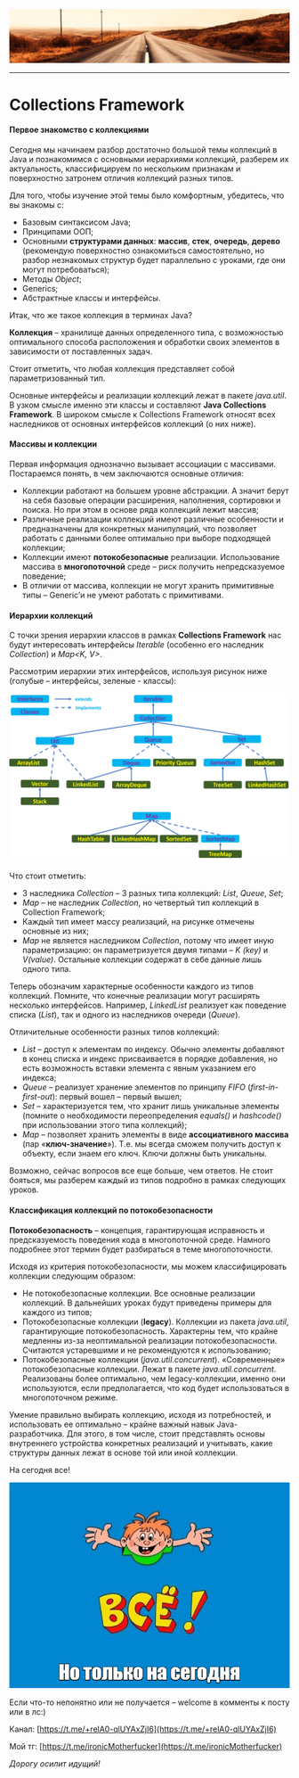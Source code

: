 ![](../../commonmedia/header.png)

***

   

Collections Framework
=====================

#### Первое знакомство с коллекциями

Сегодня мы начинаем разбор достаточно большой темы коллекций в Java и познакомимся с основными иерархиями коллекций, разберем их актуальность, классифицируем по нескольким признакам и поверхностно затронем отличия коллекций разных типов.

Для того, чтобы изучение этой темы было комфортным, убедитесь, что вы знакомы с:

*   Базовым синтаксисом Java;
*   Принципами ООП;
*   Основными **структурами данных**: **массив**, **стек**, **очередь**, **дерево** (рекомендую поверхностно ознакомиться самостоятельно, но разбор незнакомых структур будет параллельно с уроками, где они могут потребоваться);
*   Методы _Object_;
*   Generics;
*   Абстрактные классы и интерфейсы.

Итак, что же такое коллекция в терминах Java?

**Коллекция** – хранилище данных определенного типа, с возможностью оптимального способа расположения и обработки своих элементов в зависимости от поставленных задач.

Стоит отметить, что любая коллекция представляет собой параметризованный тип.

Основные интерфейсы и реализации коллекций лежат в пакете _java.util_. В узком смысле именно эти классы и составляют **Java Collections Framework**. В широком смысле к Collections Framework относят всех наследников от основных интерфейсов коллекций (о них ниже).

  

#### Массивы и коллекции

Первая информация однозначно вызывает ассоциации с массивами. Постараемся понять, в чем заключаются основные отличия:

*   Коллекции работают на большем уровне абстракции. А значит берут на себя базовые операции расширения, наполнения, сортировки и поиска. Но при этом в основе ряда коллекций лежит массив;
*   Различные реализации коллекций имеют различные особенности и предназначены для конкретных манипуляций, что позволяет работать с данными более оптимально при выборе подходящей коллекции;
*   Коллекции имеют **потокобезопасные** реализации. Использование массива в **многопоточной** среде – риск получить непредсказуемое поведение;
*   В отличии от массива, коллекции не могут хранить примитивные типы – Generic’и не умеют работать с примитивами.

  

#### Иерархии коллекций

С точки зрения иерархии классов в рамках **Collections Framework** нас будут интересовать интерфейсы _Iterable<T>_ (особенно его наследник _Collection<T>_) и _Map<K, V>_.

Рассмотрим иерархии этих интерфейсов, используя рисунок ниже (голубые – интерфейсы, зеленые - классы):

![](8c20cba44a94b4613e3c9.png)

Что стоит отметить:

*   3 наследника _Collection_ – 3 разных типа коллекций: _List_, _Queue_, _Set_;
*   _Map_ – не наследник _Collection_, но четвертый тип коллекций в Collection Framework;
*   Каждый тип имеет массу реализаций, на рисунке отмечены основные из них;
*   _Map_ не является наследником _Collection_, потому что имеет иную параметризацию: он параметризуется двумя типами – _K (key)_ и _V(value)_. Остальные коллекции содержат в себе данные лишь одного типа.

Теперь обозначим характерные особенности каждого из типов коллекций. Помните, что конечные реализации могут расширять несколько интерфейсов. Например, _LinkedList_ реализует как поведение списка (_List_), так и одного из наследников очереди (_Queue_).

Отличительные особенности разных типов коллекций:

*   _List_ – доступ к элементам по индексу. Обычно элементы добавляют в конец списка и индекс присваивается в порядке добавления, но есть возможность вставки элемента с явным указанием его индекса;
*   _Queue_ – реализует хранение элементов по принципу _FIFO_ (_first-in-first-out_): первый вошел – первый вышел;
*   _Set_ – характеризуется тем, что хранит лишь уникальные элементы (помните о необходимости переопределения _equals()_ и _hashcode()_ при использовании этого типа коллекций);
*   _Map_ – позволяет хранить элементы в виде **ассоциативного массива** (пар «**ключ-значение**»). Т.е. мы всегда сможем получить доступ к объекту, если знаем его ключ. Ключи должны быть уникальны.

Возможно, сейчас вопросов все еще больше, чем ответов. Не стоит бояться, мы разберем каждый из типов подробно в рамках следующих уроков.

  

#### Классификация коллекций по потокобезопасности

**Потокобезопасность** – концепция, гарантирующая исправность и предсказуемость поведения кода в многопоточной среде. Намного подробнее этот термин будет разбираться в теме многопоточности.

Исходя из критерия потокобезопасности, мы можем классифицировать коллекции следующим образом:

*   Не потокобезопасные коллекции. Все основные реализации коллекций. В дальнейших уроках будут приведены примеры для каждого из типов;
*   Потокобезопасные коллекции (**legacy**). Коллекции из пакета _java.util_, гарантирующие потокобезопасность. Характерны тем, что крайне медленны из-за неоптимальной реализации потокобезопасности. Считаются устаревшими и не рекомендуются к использованию;
*   Потокобезопасные коллекции (_java.util.concurrent_). «Современные» потокобезопасные коллекции. Лежат в пакете _java.util.concurrent_. Реализованы более оптимально, чем legacy-коллекции, именно они используются, если предполагается, что код будет использоваться в многопоточном режиме.

  

Умение правильно выбирать коллекцию, исходя из потребностей, и использовать ее оптимально – крайне важный навык Java-разработчика. Для этого, в том числе, стоит представлять основы внутреннего устройства конкретных реализаций и учитывать, какие структуры данных лежат в основе той или иной коллекции.

  

На сегодня все!

![](../../commonmedia/footer.png)

  

Если что-то непонятно или не получается – welcome в комменты к посту или в лс:)

Канал: [https://t.me/+relA0-qlUYAxZjI6](https://t.me/+relA0-qlUYAxZjI6)

Мой тг: [https://t.me/ironicMotherfucker](https://t.me/ironicMotherfucker)

_Дорогу осилит идущий!_